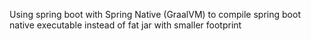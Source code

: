 Using spring boot with Spring Native (GraalVM) to compile spring boot native executable instead of fat jar with smaller footprint
